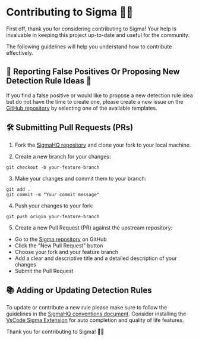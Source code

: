 # Contributing to Sigma 🧙‍♂️

First off, thank you for considering contributing to Sigma! Your help is invaluable in keeping this project up-to-date and useful for the community.

The following guidelines will help you understand how to contribute effectively.

## 📝 Reporting False Positives Or Proposing New Detection Rule Ideas 🔎

If you find a false positive or would like to propose a new detection rule idea but do not have the time to create one, please create a new issue on the [GitHub repository](https://github.com/SigmaHQ/sigma/issues/new/choose) by selecting one of the available templates.

## 🛠️ Submitting Pull Requests (PRs)

1. Fork the [SigmaHQ repository](https://github.com/SigmaHQ/sigma) and clone your fork to your local machine.

2. Create a new branch for your changes:

```
git checkout -b your-feature-branch
```

3. Make your changes and commit them to your branch:

```
git add .
git commit -m "Your commit message"
```

4. Push your changes to your fork:

```
git push origin your-feature-branch
```

5. Create a new Pull Request (PR) against the upstream repository:

* Go to the [Sigma repository](https://github.com/SigmaHQ/sigma) on GitHub
* Click the "New Pull Request" button
* Choose your fork and your feature branch
* Add a clear and descriptive title and a detailed description of your changes
* Submit the Pull Request

## 📚 Adding or Updating Detection Rules

To update or contribute a new rule please make sure to follow the guidelines in the [SigmaHQ conventions document](https://github.com/SigmaHQ/sigma-specification/blob/main/sigmahq/sigmahq_conventions.md). Consider installing the [VsCode Sigma Extension](https://marketplace.visualstudio.com/items?itemName=humpalum.sigma) for auto completion and quality of life features.

Thank you for contributing to Sigma! 🧙‍♂️
